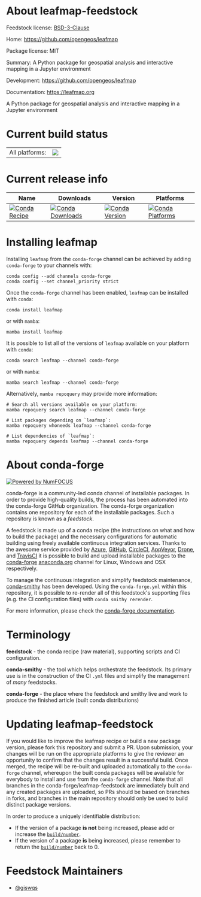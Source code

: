 About leafmap-feedstock
=======================

Feedstock license: [BSD-3-Clause](https://github.com/conda-forge/leafmap-feedstock/blob/main/LICENSE.txt)

Home: https://github.com/opengeos/leafmap

Package license: MIT

Summary: A Python package for geospatial analysis and interactive mapping in a Jupyter environment

Development: https://github.com/opengeos/leafmap

Documentation: https://leafmap.org

A Python package for geospatial analysis and interactive mapping in a Jupyter environment

Current build status
====================


<table><tr><td>All platforms:</td>
    <td>
      <a href="https://dev.azure.com/conda-forge/feedstock-builds/_build/latest?definitionId=12179&branchName=main">
        <img src="https://dev.azure.com/conda-forge/feedstock-builds/_apis/build/status/leafmap-feedstock?branchName=main">
      </a>
    </td>
  </tr>
</table>

Current release info
====================

| Name | Downloads | Version | Platforms |
| --- | --- | --- | --- |
| [![Conda Recipe](https://img.shields.io/badge/recipe-leafmap-green.svg)](https://anaconda.org/conda-forge/leafmap) | [![Conda Downloads](https://img.shields.io/conda/dn/conda-forge/leafmap.svg)](https://anaconda.org/conda-forge/leafmap) | [![Conda Version](https://img.shields.io/conda/vn/conda-forge/leafmap.svg)](https://anaconda.org/conda-forge/leafmap) | [![Conda Platforms](https://img.shields.io/conda/pn/conda-forge/leafmap.svg)](https://anaconda.org/conda-forge/leafmap) |

Installing leafmap
==================

Installing `leafmap` from the `conda-forge` channel can be achieved by adding `conda-forge` to your channels with:

```
conda config --add channels conda-forge
conda config --set channel_priority strict
```

Once the `conda-forge` channel has been enabled, `leafmap` can be installed with `conda`:

```
conda install leafmap
```

or with `mamba`:

```
mamba install leafmap
```

It is possible to list all of the versions of `leafmap` available on your platform with `conda`:

```
conda search leafmap --channel conda-forge
```

or with `mamba`:

```
mamba search leafmap --channel conda-forge
```

Alternatively, `mamba repoquery` may provide more information:

```
# Search all versions available on your platform:
mamba repoquery search leafmap --channel conda-forge

# List packages depending on `leafmap`:
mamba repoquery whoneeds leafmap --channel conda-forge

# List dependencies of `leafmap`:
mamba repoquery depends leafmap --channel conda-forge
```


About conda-forge
=================

[![Powered by
NumFOCUS](https://img.shields.io/badge/powered%20by-NumFOCUS-orange.svg?style=flat&colorA=E1523D&colorB=007D8A)](https://numfocus.org)

conda-forge is a community-led conda channel of installable packages.
In order to provide high-quality builds, the process has been automated into the
conda-forge GitHub organization. The conda-forge organization contains one repository
for each of the installable packages. Such a repository is known as a *feedstock*.

A feedstock is made up of a conda recipe (the instructions on what and how to build
the package) and the necessary configurations for automatic building using freely
available continuous integration services. Thanks to the awesome service provided by
[Azure](https://azure.microsoft.com/en-us/services/devops/), [GitHub](https://github.com/),
[CircleCI](https://circleci.com/), [AppVeyor](https://www.appveyor.com/),
[Drone](https://cloud.drone.io/welcome), and [TravisCI](https://travis-ci.com/)
it is possible to build and upload installable packages to the
[conda-forge](https://anaconda.org/conda-forge) [anaconda.org](https://anaconda.org/)
channel for Linux, Windows and OSX respectively.

To manage the continuous integration and simplify feedstock maintenance,
[conda-smithy](https://github.com/conda-forge/conda-smithy) has been developed.
Using the ``conda-forge.yml`` within this repository, it is possible to re-render all of
this feedstock's supporting files (e.g. the CI configuration files) with ``conda smithy rerender``.

For more information, please check the [conda-forge documentation](https://conda-forge.org/docs/).

Terminology
===========

**feedstock** - the conda recipe (raw material), supporting scripts and CI configuration.

**conda-smithy** - the tool which helps orchestrate the feedstock.
                   Its primary use is in the construction of the CI ``.yml`` files
                   and simplify the management of *many* feedstocks.

**conda-forge** - the place where the feedstock and smithy live and work to
                  produce the finished article (built conda distributions)


Updating leafmap-feedstock
==========================

If you would like to improve the leafmap recipe or build a new
package version, please fork this repository and submit a PR. Upon submission,
your changes will be run on the appropriate platforms to give the reviewer an
opportunity to confirm that the changes result in a successful build. Once
merged, the recipe will be re-built and uploaded automatically to the
`conda-forge` channel, whereupon the built conda packages will be available for
everybody to install and use from the `conda-forge` channel.
Note that all branches in the conda-forge/leafmap-feedstock are
immediately built and any created packages are uploaded, so PRs should be based
on branches in forks, and branches in the main repository should only be used to
build distinct package versions.

In order to produce a uniquely identifiable distribution:
 * If the version of a package **is not** being increased, please add or increase
   the [``build/number``](https://docs.conda.io/projects/conda-build/en/latest/resources/define-metadata.html#build-number-and-string).
 * If the version of a package **is** being increased, please remember to return
   the [``build/number``](https://docs.conda.io/projects/conda-build/en/latest/resources/define-metadata.html#build-number-and-string)
   back to 0.

Feedstock Maintainers
=====================

* [@giswqs](https://github.com/giswqs/)


<!-- dummy commit to enable rerendering -->

